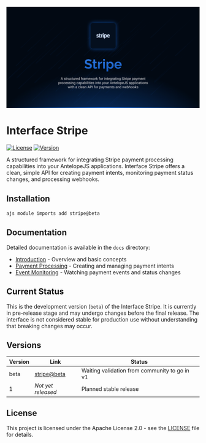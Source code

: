![Stripe](.github/social-card.png)

# Interface Stripe

[![License](https://img.shields.io/badge/License-Apache%202.0-blue.svg)](LICENSE.md)
[![Version](https://img.shields.io/badge/version-beta-orange.svg)](https://github.com/AntelopeJS/stripe/tree/main/.antelope/output/stripe/beta)

A structured framework for integrating Stripe payment processing capabilities into your AntelopeJS applications. Interface Stripe offers a clean, simple API for creating payment intents, monitoring payment status changes, and processing webhooks.

## Installation

```bash
ajs module imports add stripe@beta
```

## Documentation

Detailed documentation is available in the `docs` directory:

- [Introduction](./docs/1.introduction.md) - Overview and basic concepts
- [Payment Processing](./docs/2.payment-processing.md) - Creating and managing payment intents
- [Event Monitoring](./docs/3.event-monitoring.md) - Watching payment events and status changes

## Current Status

This is the development version (`beta`) of the Interface Stripe. It is currently in pre-release stage and may undergo changes before the final release. The interface is not considered stable for production use without understanding that breaking changes may occur.

## Versions

| Version | Link                                                                                       | Status                                        |
| ------- | ------------------------------------------------------------------------------------------ | --------------------------------------------- |
| beta    | [stripe@beta](https://github.com/AntelopeJS/stripe/tree/main/.antelope/output/stripe/beta) | Waiting validation from community to go in v1 |
| 1       | _Not yet released_                                                                         | Planned stable release                        |

## License

This project is licensed under the Apache License 2.0 - see the [LICENSE](LICENSE) file for details.
